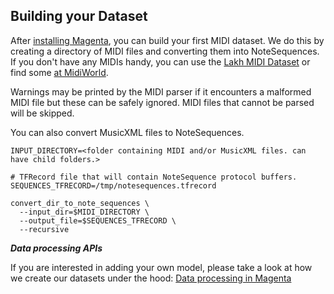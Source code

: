 ## Building your Dataset

After [installing Magenta](/README.md), you can build your first MIDI dataset. We do this by creating a directory of MIDI files and converting them into NoteSequences. If you don't have any MIDIs handy, you can use the [Lakh MIDI Dataset](http://colinraffel.com/projects/lmd/) or find some [at MidiWorld](http://www.midiworld.com/files/142/).

Warnings may be printed by the MIDI parser if it encounters a malformed MIDI file but these can be safely ignored. MIDI files that cannot be parsed will be skipped.

You can also convert MusicXML files to NoteSequences.
```
INPUT_DIRECTORY=<folder containing MIDI and/or MusicXML files. can have child folders.>

# TFRecord file that will contain NoteSequence protocol buffers.
SEQUENCES_TFRECORD=/tmp/notesequences.tfrecord

convert_dir_to_note_sequences \
  --input_dir=$MIDI_DIRECTORY \
  --output_file=$SEQUENCES_TFRECORD \
  --recursive
```

___Data processing APIs___

If you are interested in adding your own model, please take a look at how we create our datasets under the hood: [Data processing in Magenta](/magenta/pipelines)

